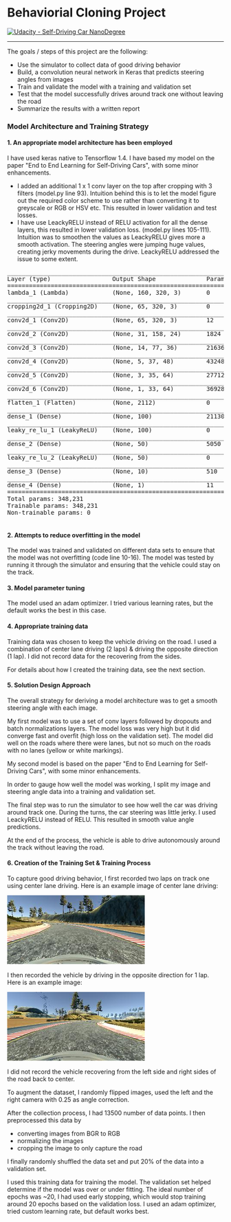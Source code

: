 # Behaviorial Cloning Project

[![Udacity - Self-Driving Car NanoDegree](https://s3.amazonaws.com/udacity-sdc/github/shield-carnd.svg)](http://www.udacity.com/drive)

---

The goals / steps of this project are the following:
* Use the simulator to collect data of good driving behavior
* Build, a convolution neural network in Keras that predicts steering angles from images
* Train and validate the model with a training and validation set
* Test that the model successfully drives around track one without leaving the road
* Summarize the results with a written report

### Model Architecture and Training Strategy

#### 1. An appropriate model architecture has been employed

I have used keras native to Tensorflow 1.4.
I have based my model on the paper "End to End Learning for Self-Driving Cars", with some minor enhancements.

- I added an additional 1 x 1 conv layer on the top after cropping with 3 filters (model.py line 93). Intuition behind this is to let the model figure out the required color scheme to use rather than converting it to greyscale or RGB or HSV etc. This resulted in lower validation and test losses.
- I have use LeackyRELU instead of RELU activation for all the dense layers, this resulted in lower validation loss. (model.py lines 105-111). Intuition was to smoothen the values as LeackyRELU gives more a smooth activation. The steering angles were jumping huge values, creating jerky movements during the drive. LeackyRELU addressed the issue to some extent.

<pre>
_________________________________________________________________
Layer (type)                 Output Shape              Param #   
=================================================================
lambda_1 (Lambda)            (None, 160, 320, 3)       0         
_________________________________________________________________
cropping2d_1 (Cropping2D)    (None, 65, 320, 3)        0         
_________________________________________________________________
conv2d_1 (Conv2D)            (None, 65, 320, 3)        12        
_________________________________________________________________
conv2d_2 (Conv2D)            (None, 31, 158, 24)       1824      
_________________________________________________________________
conv2d_3 (Conv2D)            (None, 14, 77, 36)        21636     
_________________________________________________________________
conv2d_4 (Conv2D)            (None, 5, 37, 48)         43248     
_________________________________________________________________
conv2d_5 (Conv2D)            (None, 3, 35, 64)         27712     
_________________________________________________________________
conv2d_6 (Conv2D)            (None, 1, 33, 64)         36928     
_________________________________________________________________
flatten_1 (Flatten)          (None, 2112)              0         
_________________________________________________________________
dense_1 (Dense)              (None, 100)               211300    
_________________________________________________________________
leaky_re_lu_1 (LeakyReLU)    (None, 100)               0         
_________________________________________________________________
dense_2 (Dense)              (None, 50)                5050      
_________________________________________________________________
leaky_re_lu_2 (LeakyReLU)    (None, 50)                0         
_________________________________________________________________
dense_3 (Dense)              (None, 10)                510       
_________________________________________________________________
dense_4 (Dense)              (None, 1)                 11        
=================================================================
Total params: 348,231
Trainable params: 348,231
Non-trainable params: 0
_________________________________________________________________
</pre>


#### 2. Attempts to reduce overfitting in the model

The model was trained and validated on different data sets to ensure that the model was not overfitting (code line 10-16). The model was tested by running it through the simulator and ensuring that the vehicle could stay on the track.

#### 3. Model parameter tuning

The model used an adam optimizer. I tried various learning rates, but the default works the best in this case.

#### 4. Appropriate training data

Training data was chosen to keep the vehicle driving on the road. I used a combination of center lane driving (2 laps) & driving the opposite direction (1 lap). I did not record data for the recovering from the sides.

For details about how I created the training data, see the next section. 

#### 5. Solution Design Approach

The overall strategy for deriving a model architecture was to get a smooth steering angle with each image.

My first model was to use a set of conv layers followed by dropouts and batch normalizations layers. The model loss was very high but it did converge fast and overfit (high loss on the validation set). The model did well on the roads where there were lanes, but not so much on the roads with no lanes (yellow or white markings).

My second model is based on the paper "End to End Learning for Self-Driving Cars", with some minor enhancements.

In order to gauge how well the model was working, I split my image and steering angle data into a training and validation set. 

The final step was to run the simulator to see how well the car was driving around track one. During the turns, the car steering was little jerky. I used LeackyRELU instead of RELU. This resulted in smooth value angle predictions. 

At the end of the process, the vehicle is able to drive autonomously around the track without leaving the road.

#### 6. Creation of the Training Set & Training Process

To capture good driving behavior, I first recorded two laps on track one using center lane driving. Here is an example image of center lane driving:

![Center lane driving](https://raw.githubusercontent.com/ShankHarinath/CarND-Behavioral-Cloning-P3/master/images/Actual.jpg)

I then recorded the vehicle by driving in the opposite direction for 1 lap. Here is an example image:

![Center lane driving](https://raw.githubusercontent.com/ShankHarinath/CarND-Behavioral-Cloning-P3/master/images/Reverse.jpg)

I did not record the vehicle recovering from the left side and right sides of the road back to center.

To augment the dataset, I randomly flipped images, used the left and the right camera with 0.25 as angle correction.

After the collection process, I had 13500 number of data points. I then preprocessed this data by 
- converting images from BGR to RGB
- normalizing the images
- cropping the image to only capture the road

I finally randomly shuffled the data set and put 20% of the data into a validation set. 

I used this training data for training the model. The validation set helped determine if the model was over or under fitting. The ideal number of epochs was ~20, I had used early stopping, which would stop training around 20 epochs based on the validation loss. I used an adam optimizer, tried custom learning rate, but default works best.
